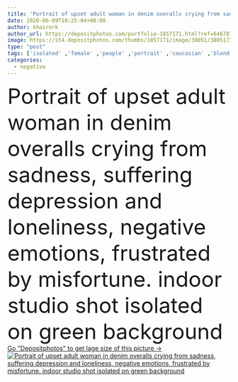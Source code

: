 ```yaml
---
title: 'Portrait of upset adult woman in denim overalls crying from sadness, suffering depression and loneliness, negative emotions, frustrated by misfortune. indoor studio shot isolated on green background'
date: 2020-06-09T10:25:04+00:00
author: khosrork
author_url: https://depositphotos.com/portfolio-1857171.html?ref=64678756
image: https://st4.depositphotos.com/thumbs/1857171/image/38051/380517308/api_thumb_450.jpg?forcejpeg=true
type: "post"
tags: ['isolated' ,'female' ,'people' ,'portrait' ,'caucasian' ,'blond' ,'tired' ,'indoor' ,'tear' ,'stylish' ,'woman' ,'stress' ,'crisis' ,'problem' ,'unwell' ,'bad' ,'trouble' ,'alone' ,'gloomy' ,'depression' ,'pain' ,'sadness' ,'sad' ,'upset' ,'lonely' ,'sick' ,'Worried' ,'headache' ,'despair' ,'loss' ,'depressed' ,'dramatic' ,'hurt' ,'lost' ,'cry' ,'disappointed' ,'sorrow' ,'phobia' ,'loser' ,'defeat' ,'nervous' ,'disorder' ,'hopeless' ,'unhappy' ,'forget' ,'desperate' ,'dissatisfied' ,'middle aged' ,'green background' ]
categories: 
  - negative
---
```

<div aling="center">
            <font size="60"> Portrait of upset adult woman in denim overalls crying from sadness, suffering depression and loneliness, negative emotions, frustrated by misfortune. indoor studio shot isolated on green background</font>   
</div>
<div>
    <a href='https://st4.depositphotos.com/thumbs/1857171/image/38051/380517308/api_thumb_450.jpg?forcejpeg=true?ref=64678756' target=_blank > Go "Depositphotos" to get lage size of this picture ->
        <img href='https://st4.depositphotos.com/thumbs/1857171/image/38051/380517308/api_thumb_450.jpg?forcejpeg=true?ref=64678756' src='https://st4.depositphotos.com/1857171/38051/i/950/depositphotos_380517308-stock-photo-portrait-upset-adult-woman-denim.jpg?forcejpeg=true' alt='Portrait of upset adult woman in denim overalls crying from sadness, suffering depression and loneliness, negative emotions, frustrated by misfortune. indoor studio shot isolated on green background' >
    </a>
</div>
